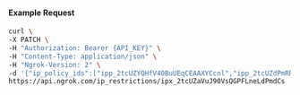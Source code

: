 <!-- Code generated for API Clients. DO NOT EDIT. -->

#### Example Request

```bash
curl \
-X PATCH \
-H "Authorization: Bearer {API_KEY}" \
-H "Content-Type: application/json" \
-H "Ngrok-Version: 2" \
-d '{"ip_policy_ids":["ipp_2tcUZYQHfV40BuUEqCEAAXYCcnl","ipp_2tcUZdPmRP8KWp2QXvuEawp4lDa"]}' \
https://api.ngrok.com/ip_restrictions/ipx_2tcUZaVuJ90VsQGPFLneLdPmdCs
```

